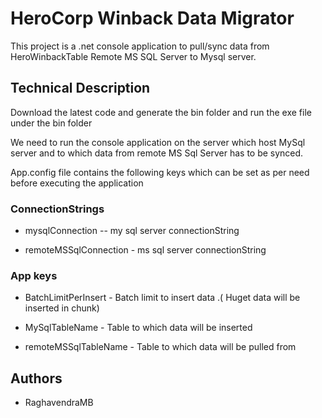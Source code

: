 ﻿
# HeroCorp Winback Data Migrator

This project is a .net console application to pull/sync data from HeroWinbackTable Remote MS SQL Server to Mysql server.




## Technical Description

Download the latest code and generate the bin folder and run the exe file under the bin folder

We need to run the console application on the server which host MySql server and to which data from remote MS Sql Server has to be synced.


App.config file contains the following keys which can be set as per need before executing the application

### ConnectionStrings

* mysqlConnection -- my sql server connectionString 

* remoteMSSqlConnection - ms sql server connectionString

### App keys


* BatchLimitPerInsert - Batch limit to insert data .( Huget data will be inserted in chunk)

* MySqlTableName - Table to which data will be inserted

* remoteMSSqlTableName - Table to which data will be pulled from


## Authors

- RaghavendraMB

